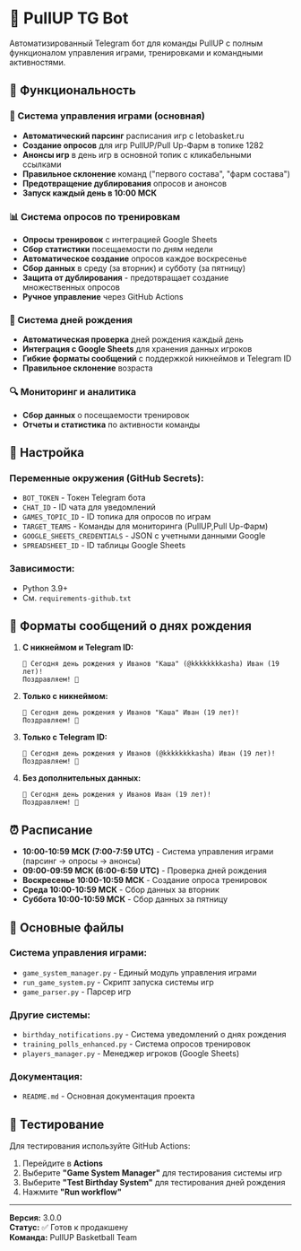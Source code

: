 # 🏀 PullUP TG Bot

Автоматизированный Telegram бот для команды PullUP с полным функционалом управления играми, тренировками и командными активностями.

## 🚀 Функциональность

### 🏀 Система управления играми (основная)
- **Автоматический парсинг** расписания игр с letobasket.ru
- **Создание опросов** для игр PullUP/Pull Up-Фарм в топике 1282
- **Анонсы игр** в день игр в основной топик с кликабельными ссылками
- **Правильное склонение** команд ("первого состава", "фарм состава")
- **Предотвращение дублирования** опросов и анонсов
- **Запуск каждый день в 10:00 МСК**

### 📊 Система опросов по тренировкам
- **Опросы тренировок** с интеграцией Google Sheets
- **Сбор статистики** посещаемости по дням недели
- **Автоматическое создание** опросов каждое воскресенье
- **Сбор данных** в среду (за вторник) и субботу (за пятницу)
- **Защита от дублирования** - предотвращает создание множественных опросов
- **Ручное управление** через GitHub Actions

### 🎂 Система дней рождения
- **Автоматическая проверка** дней рождения каждый день
- **Интеграция с Google Sheets** для хранения данных игроков
- **Гибкие форматы сообщений** с поддержкой никнеймов и Telegram ID
- **Правильное склонение** возраста

### 🔍 Мониторинг и аналитика
- **Сбор данных** о посещаемости тренировок
- **Отчеты и статистика** по активности команды

## 🔧 Настройка

### Переменные окружения (GitHub Secrets):
- `BOT_TOKEN` - Токен Telegram бота
- `CHAT_ID` - ID чата для уведомлений
- `GAMES_TOPIC_ID` - ID топика для опросов по играм
- `TARGET_TEAMS` - Команды для мониторинга (PullUP,Pull Up-Фарм)
- `GOOGLE_SHEETS_CREDENTIALS` - JSON с учетными данными Google
- `SPREADSHEET_ID` - ID таблицы Google Sheets

### Зависимости:
- Python 3.9+
- См. `requirements-github.txt`

## 📝 Форматы сообщений о днях рождения

1. **С никнеймом и Telegram ID:**
   ```
   🎉 Сегодня день рождения у Иванов "Каша" (@kkkkkkkkasha) Иван (19 лет)!
   Поздравляем! 🎂
   ```

2. **Только с никнеймом:**
   ```
   🎉 Сегодня день рождения у Иванов "Каша" Иван (19 лет)!
   Поздравляем! 🎂
   ```

3. **Только с Telegram ID:**
   ```
   🎉 Сегодня день рождения у Иванов (@kkkkkkkkasha) Иван (19 лет)!
   Поздравляем! 🎂
   ```

4. **Без дополнительных данных:**
   ```
   🎉 Сегодня день рождения у Иванов Иван (19 лет)!
   Поздравляем! 🎂
   ```

## ⏰ Расписание

- **10:00-10:59 МСК (7:00-7:59 UTC)** - Система управления играми (парсинг → опросы → анонсы)
- **09:00-09:59 МСК (6:00-6:59 UTC)** - Проверка дней рождения
- **Воскресенье 10:00-10:59 МСК** - Создание опроса тренировок
- **Среда 10:00-10:59 МСК** - Сбор данных за вторник
- **Суббота 10:00-10:59 МСК** - Сбор данных за пятницу

## 📁 Основные файлы

### Система управления играми:
- `game_system_manager.py` - Единый модуль управления играми
- `run_game_system.py` - Скрипт запуска системы игр
- `game_parser.py` - Парсер игр

### Другие системы:
- `birthday_notifications.py` - Система уведомлений о днях рождения
- `training_polls_enhanced.py` - Система опросов тренировок
- `players_manager.py` - Менеджер игроков (Google Sheets)

### Документация:
- `README.md` - Основная документация проекта

## 🧪 Тестирование

Для тестирования используйте GitHub Actions:
1. Перейдите в **Actions**
2. Выберите **"Game System Manager"** для тестирования системы игр
3. Выберите **"Test Birthday System"** для тестирования дней рождения
4. Нажмите **"Run workflow"**

---

**Версия:** 3.0.0  
**Статус:** ✅ Готов к продакшену  
**Команда:** PullUP Basketball Team
